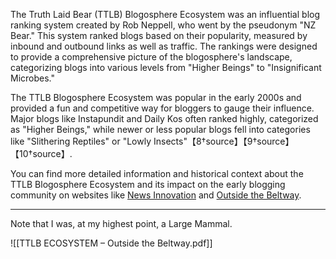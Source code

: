 The Truth Laid Bear (TTLB) Blogosphere Ecosystem was an influential blog ranking system created by Rob Neppell, who went by the pseudonym "NZ Bear." This system ranked blogs based on their popularity, measured by inbound and outbound links as well as traffic. The rankings were designed to provide a comprehensive picture of the blogosphere's landscape, categorizing blogs into various levels from "Higher Beings" to "Insignificant Microbes."

The TTLB Blogosphere Ecosystem was popular in the early 2000s and provided a fun and competitive way for bloggers to gauge their influence. Major blogs like Instapundit and Daily Kos often ranked highly, categorized as "Higher Beings," while newer or less popular blogs fell into categories like "Slithering Reptiles" or "Lowly Insects"【8†source】【9†source】【10†source】.

You can find more detailed information and historical context about the TTLB Blogosphere Ecosystem and its impact on the early blogging community on websites like [News Innovation](https://www.newsinnovation.com) and [Outside the Beltway](https://www.outsidethebeltway.com).

---
 Note that I was, at my highest point, a Large Mammal. 

![[TTLB ECOSYSTEM – Outside the Beltway.pdf]]